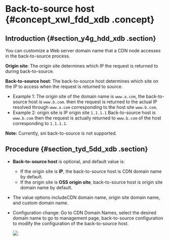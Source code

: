 # Back-to-source host {#concept_xwl_fdd_xdb .concept}

## Introduction {#section_y4g_hdd_xdb .section}

You can customize a Web server domain name that a CDN node accesses in the back-to-source process.

**Origin site**: The origin site determines which IP the request is returned to during back-to-source.

**Back-to-source host**: The back-to-source host determines which site on the IP to access when the request is returned to source.

-   Example 1: The origin site of the domain name is `www.a.com`, the back-to-source host is `www.b.com`. then the request is returned to the actual IP resolved through `www.a.com` corresponding to the host site `www.b.com`.
-   Example 2: origin site is IP origin site `1.1.1.1` Back-to-source host is `www.b.com` then the request is actually returned to `www.b.com` of the host corresponding to `1.1.1.1`.

**Note:** Currently, sni back-to-source is not supported.

## Procedure {#section_tyd_5dd_xdb .section}

-   **Back-to-source host** is optional, and default value is:
    -   If the origin site is **IP**, the back-to-source host is CDN domain name by default.
    -   If the origin site is **OSS origin site**, back-to-source host is origin site domain name by default.
-   The value options includeCDN domain name, origin site domain name, and custom domain name.
-   Configuration change: Go to CDN Domain Names, select the desired domain name to go to management page, back-to-source configuration to modify the configuration of the back-to-source host.

    ![](http://static-aliyun-doc.oss-cn-hangzhou.aliyuncs.com/assets/img/13745/15442562213355_en-US.png)


